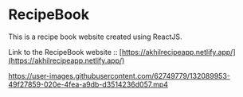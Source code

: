 # RecipeBook
This is a recipe book website created using ReactJS.<br>

Link to the RecipeBook website ::
[https://akhilrecipeapp.netlify.app/](https://akhilrecipeapp.netlify.app/)


<!-- ![lisa]("https://drive.google.com/file/d/1VqTIdoApiWAWhACz1pnWHN3hlUUA7C9K/view?usp=sharing") -->

https://user-images.githubusercontent.com/62749779/132089953-49f27859-020e-4fea-a9db-d3514236d057.mp4


